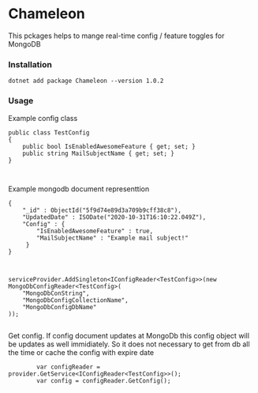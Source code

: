 # Chameleon
This pckages helps to mange real-time config / feature toggles for MongoDB



<h3 class="code-line" data-line-start=0 data-line-end=1 ><a id="Installation_0"></a>Installation</h3>
<pre><code class="has-line-data" data-line-start="3" data-line-end="5" class="language-sh">dotnet add package Chameleon --version <span class="hljs-number">1.0</span>.<span class="hljs-number">2</span>
</code></pre>
<h3 class="code-line" data-line-start=7 data-line-end=8 ><a id="Usage_7"></a>Usage</h3>
<p class="has-line-data" data-line-start="9" data-line-end="10">Example config class</p>
<pre><code class="has-line-data" data-line-start="11" data-line-end="18" class="language-sh">public class TestConfig
{
    public bool IsEnabledAwesomeFeature { get; <span class="hljs-built_in">set</span>; }
    public string MailSubjectName { get; <span class="hljs-built_in">set</span>; }
}

</code></pre>
<p class="has-line-data" data-line-start="19" data-line-end="20">Example mongodb document representtion</p>
<pre><code class="has-line-data" data-line-start="22" data-line-end="32" class="language-sh">{
    <span class="hljs-string">"_id"</span> : ObjectId(<span class="hljs-string">"5f9d74e89d3a709b9cff38c8"</span>),
    <span class="hljs-string">"UpdatedDate"</span> : ISODate(<span class="hljs-string">"2020-10-31T16:10:22.049Z"</span>),
    <span class="hljs-string">"Config"</span> : {
        <span class="hljs-string">"IsEnabledAwesomeFeature"</span> : <span class="hljs-literal">true</span>,
        <span class="hljs-string">"MailSubjectName"</span> : <span class="hljs-string">"Example mail subject!"</span>
     }
}

</code></pre>
<pre><code class="has-line-data" data-line-start="33" data-line-end="40" class="language-sh">serviceProvider.AddSingleton&lt;IConfigReader&lt;TestConfig&gt;&gt;(new MongoDbConfigReader&lt;TestConfig&gt;(
    <span class="hljs-string">"MongoDbConString"</span>,
    <span class="hljs-string">"MongoDbConfigCollectionName"</span>,
    <span class="hljs-string">"MongoDbConfigDbName"</span>
));

</code></pre>
<p class="has-line-data" data-line-start="41" data-line-end="42">Get config. If config document updates at MongoDb this config object  will be updates as well immidiately. So it does not necessary to get from db all the time or cache the config with expire date</p>
<pre><code class="has-line-data" data-line-start="43" data-line-end="47" class="language-sh">        var configReader = provider.GetService&lt;IConfigReader&lt;TestConfig&gt;&gt;();
        var config = configReader.GetConfig();

</code></pre>
